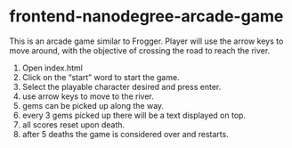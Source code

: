 frontend-nanodegree-arcade-game
===============================


This is an arcade game similar to Frogger. Player will use the arrow keys to move around, with the objective of crossing the road to reach the river.

1. Open index.html
2. Click on the “start” word to start the game.
3. Select the playable character desired and press enter.
4. use arrow keys to move to the river.
5. gems can be picked up along the way.
6. every 3 gems picked up there will be a text displayed on top.
7. all scores reset upon death.
8. after 5 deaths the game is considered over and restarts.